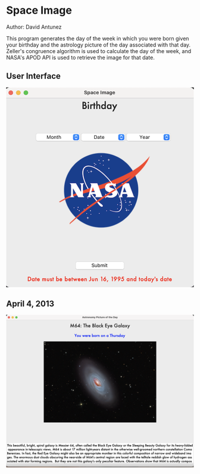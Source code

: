 # Space Image
Author: David Antunez

This program generates the day of the week in which you were born given your birthday and the astrology picture of the day associated with that day. Zeller's congruence 
algorithm is used to calculate the day of the week, and NASA's APOD API is used to retrieve the image for that date.

## User Interface
![Space Image](https://github.com/Davidantu/SpaceImage/blob/main/Images/GUI.png)
## April 4, 2013
![M64: The Black Eye Galaxy](https://github.com/Davidantu/SpaceImage/blob/main/Images/Example.png)
